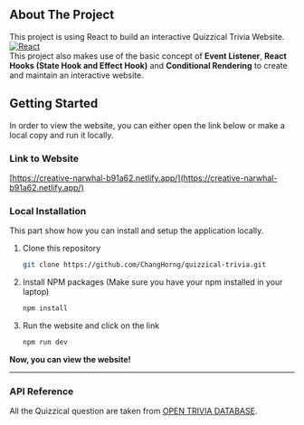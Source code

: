 ## About The Project
This project is using React to build an interactive Quizzical Trivia Website.<br/>
[![React][React.js]][React-url]<br/>
This project also makes use of the basic concept of **Event Listener**, **React Hooks (State Hook and Effect Hook)** and **Conditional Rendering** to create and maintain an interactive website.

## Getting Started
In order to view the website, you can either open the link below or make a local copy and run it locally.

### Link to Website
[https://creative-narwhal-b91a62.netlify.app/](https://creative-narwhal-b91a62.netlify.app/)

### Local Installation
This part show how you can install and setup the application locally.
1. Clone this repository
    ```sh
    git clone https://github.com/ChangHorng/quizzical-trivia.git
    ```
2. Install NPM packages (Make sure you have your npm installed in your laptop)
    ```sh
    npm install
    ```
3. Run the website and click on the link
    ```sh
    npm run dev
    ```

**Now, you can view the website!**

-----------------
### API Reference
All the Quizzical question are taken from [OPEN TRIVIA DATABASE](https://opentdb.com/).

<!-- MARKDOWN LINKS & IMAGES -->
<!-- https://www.markdownguide.org/basic-syntax/#reference-style-links -->
[React.js]: https://img.shields.io/badge/React-20232A?style=for-the-badge&logo=react&logoColor=61DAFB
[React-url]: https://reactjs.org/
